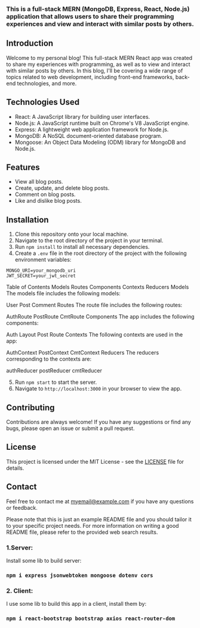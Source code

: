 ### This is a full-stack MERN (MongoDB, Express, React, Node.js) application that allows users to share their programming experiences and view and interact with similar posts by others.

## Introduction

Welcome to my personal blog! This full-stack MERN React app was created to share my experiences with programming, as well as to view and interact with similar posts by others. In this blog, I'll be covering a wide range of topics related to web development, including front-end frameworks, back-end technologies, and more.

## Technologies Used

- React: A JavaScript library for building user interfaces.
- Node.js: A JavaScript runtime built on Chrome's V8 JavaScript engine.
- Express: A lightweight web application framework for Node.js.
- MongoDB: A NoSQL document-oriented database program.
- Mongoose: An Object Data Modeling (ODM) library for MongoDB and Node.js.

## Features

- View all blog posts.
- Create, update, and delete blog posts.
- Comment on blog posts.
- Like and dislike blog posts.

## Installation

1. Clone this repository onto your local machine.
2. Navigate to the root directory of the project in your terminal.
3. Run `npm install` to install all necessary dependencies.
4. Create a `.env` file in the root directory of the project with the following environment variables:

```
MONGO_URI=your_mongodb_uri
JWT_SECRET=your_jwt_secret
```
Table of Contents
Models
Routes
Components
Contexts
Reducers
Models
The models file includes the following models:

User
Post
Comment
Routes
The route file includes the following routes:

AuthRoute
PostRoute
CmtRoute
Components
The app includes the following components:

Auth
Layout
Post
Route
Contexts
The following contexts are used in the app:

AuthContext
PostContext
CmtContext
Reducers
The reducers corresponding to the contexts are:

authReducer
postReducer
cmtReducer

5. Run `npm start` to start the server.
6. Navigate to `http://localhost:3000` in your browser to view the app.

## Contributing

Contributions are always welcome! If you have any suggestions or find any bugs, please open an issue or submit a pull request.

## License

This project is licensed under the MIT License - see the [LICENSE](LICENSE) file for details.

## Contact

Feel free to contact me at [myemail@example.com](mailto:myemail@example.com) if you have any questions or feedback.

Please note that this is just an example README file and you should tailor it to your specific project needs. For more information on writing a good README file, please refer to the provided web search results.


### 1.Server:
Install some lib to build server:
### `npm i express jsonwebtoken mongoose dotenv cors`

### 2. Client:
I use some lib to build this app in a client, install them by:
### `npm i react-bootstrap bootstrap axios react-router-dom`
